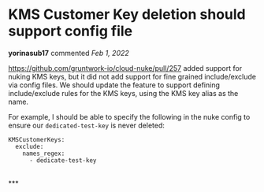 # KMS Customer Key deletion should support config file

**yorinasub17** commented *Feb 1, 2022*

https://github.com/gruntwork-io/cloud-nuke/pull/257 added support for nuking KMS keys, but it did not add support for fine grained include/exclude via config files. We should update the feature to support defining include/exclude rules for the KMS keys, using the KMS key alias as the name.

For example, I should be able to specify the following in the nuke config to ensure our `dedicated-test-key` is never deleted:

```
KMSCustomerKeys:
  exclude:
    names_regex:
      - dedicate-test-key
```
<br />
***


